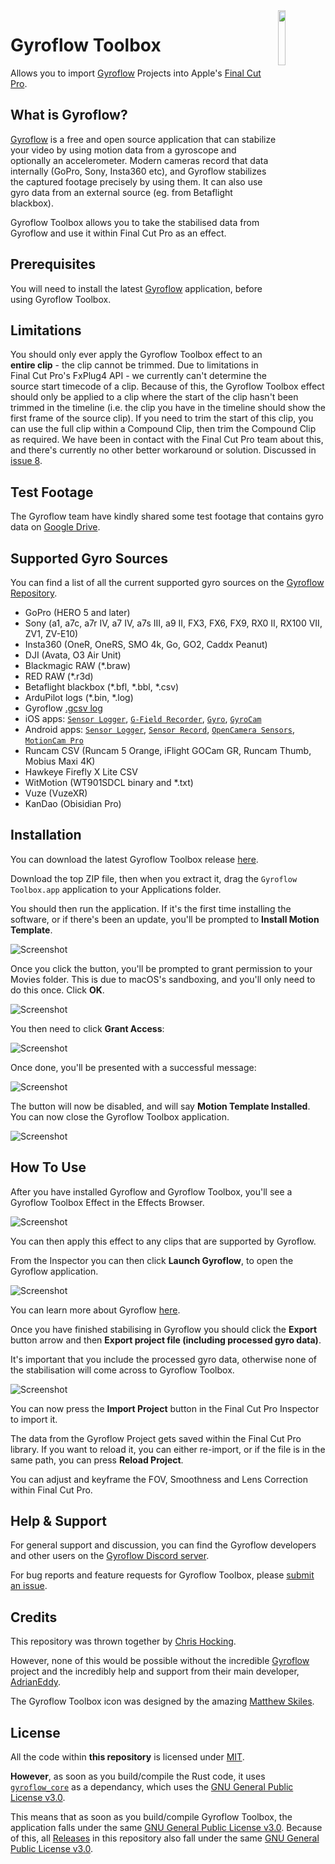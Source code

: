 <img src="https://github.com/latenitefilms/GyroflowToolbox/raw/main/Documentation/GyroflowToolbox.png" align="right" width="15%" height="15%" />

# Gyroflow Toolbox

Allows you to import [Gyroflow](https://github.com/gyroflow/gyroflow) Projects into Apple's [Final Cut Pro](https://www.apple.com/final-cut-pro/).

## What is Gyroflow?

[Gyroflow](https://github.com/gyroflow/gyroflow) is a free and open source application that can stabilize your video by using motion data from a gyroscope and optionally an accelerometer. Modern cameras record that data internally (GoPro, Sony, Insta360 etc), and Gyroflow stabilizes the captured footage precisely by using them. It can also use gyro data from an external source (eg. from Betaflight blackbox).

Gyroflow Toolbox allows you to take the stabilised data from Gyroflow and use it within Final Cut Pro as an effect.

## Prerequisites 

You will need to install the latest [Gyroflow](https://gyroflow.xyz/download) application, before using Gyroflow Toolbox.

## Limitations

You should only ever apply the Gyroflow Toolbox effect to an **entire clip** - the clip cannot be trimmed. Due to limitations in Final Cut Pro's FxPlug4 API - we currently can't determine the source start timecode of a clip. Because of this, the Gyroflow Toolbox effect should only be applied to a clip where the start of the clip hasn't been trimmed in the timeline (i.e. the clip you have in the timeline should show the first frame of the source clip). If you need to trim the start of this clip, you can use the full clip within a Compound Clip, then trim the Compound Clip as required. We have been in contact with the Final Cut Pro team about this, and there's currently no other better workaround or solution. Discussed in [issue 8](https://github.com/latenitefilms/GyroflowToolbox/issues/8).

## Test Footage

The Gyroflow team have kindly shared some test footage that contains gyro data on [Google Drive](https://drive.google.com/drive/folders/1sbZiLN5-sv_sGul1E_DUOluB5OMHfySh?usp=sharing).

## Supported Gyro Sources

You can find a list of all the current supported gyro sources on the [Gyroflow Repository](https://github.com/gyroflow/gyroflow#supported-gyro-sources).

- GoPro (HERO 5 and later)
- Sony (a1, a7c, a7r IV, a7 IV, a7s III, a9 II, FX3, FX6, FX9, RX0 II, RX100 VII, ZV1, ZV-E10)
- Insta360 (OneR, OneRS, SMO 4k, Go, GO2, Caddx Peanut)
- DJI (Avata, O3 Air Unit)
- Blackmagic RAW (*.braw)
- RED RAW (*.r3d)
- Betaflight blackbox (*.bfl, *.bbl, *.csv)
- ArduPilot logs (*.bin, *.log)
- Gyroflow [.gcsv log](https://docs.gyroflow.xyz/logging/gcsv/)
- iOS apps: [`Sensor Logger`](https://apps.apple.com/us/app/sensor-logger/id1531582925), [`G-Field Recorder`](https://apps.apple.com/at/app/g-field-recorder/id1154585693), [`Gyro`](https://apps.apple.com/us/app/gyro-record-device-motion-data/id1161532981), [`GyroCam`](https://apps.apple.com/us/app/gyrocam-professional-camera/id1614296781)
- Android apps: [`Sensor Logger`](https://play.google.com/store/apps/details?id=com.kelvin.sensorapp&hl=de_AT&gl=US), [`Sensor Record`](https://play.google.com/store/apps/details?id=de.martingolpashin.sensor_record), [`OpenCamera Sensors`](https://github.com/MobileRoboticsSkoltech/OpenCamera-Sensors), [`MotionCam Pro`](https://play.google.com/store/apps/details?id=com.motioncam.pro)
- Runcam CSV (Runcam 5 Orange, iFlight GOCam GR, Runcam Thumb, Mobius Maxi 4K)
- Hawkeye Firefly X Lite CSV
- WitMotion (WT901SDCL binary and *.txt)
- Vuze (VuzeXR)
- KanDao (Obisidian Pro)

## Installation

You can download the latest Gyroflow Toolbox release [here](https://github.com/latenitefilms/GyroflowToolbox/releases/latest).

Download the top ZIP file, then when you extract it, drag the `Gyroflow Toolbox.app` application to your Applications folder.

You should then run the application. If it's the first time installing the software, or if there's been an update, you'll be prompted to **Install Motion Template**.

![Screenshot](Documentation/01-install.png)

Once you click the button, you'll be prompted to grant permission to your Movies folder. This is due to macOS's sandboxing, and you'll only need to do this once. Click **OK**.

![Screenshot](Documentation/02-install.png)

You then need to click **Grant Access**:

![Screenshot](Documentation/03-install.png)

Once done, you'll be presented with a successful message:

![Screenshot](Documentation/04-install.png)

The button will now be disabled, and will say **Motion Template Installed**. You can now close the Gyroflow Toolbox application.

![Screenshot](Documentation/05-install.png)

## How To Use

After you have installed Gyroflow and Gyroflow Toolbox, you'll see a Gyroflow Toolbox Effect in the Effects Browser.

![Screenshot](Documentation/06-install.png)

You can then apply this effect to any clips that are supported by Gyroflow.

From the Inspector you can then click **Launch Gyroflow**, to open the Gyroflow application.

![Screenshot](Documentation/07-install.png)

You can learn more about Gyroflow [here](https://docs.gyroflow.xyz).

Once you have finished stabilising in Gyroflow you should click the **Export** button arrow and then **Export project file (including processed gyro data)**.

It's important that you include the processed gyro data, otherwise none of the stabilisation will come across to Gyroflow Toolbox.

![Screenshot](Documentation/08-install.png)

You can now press the **Import Project** button in the Final Cut Pro Inspector to import it.

The data from the Gyroflow Project gets saved within the Final Cut Pro library. If you want to reload it, you can either re-import, or if the file is in the same path, you can press **Reload Project**.

You can adjust and keyframe the FOV, Smoothness and Lens Correction within Final Cut Pro.

## Help & Support

For general support and discussion, you can find the Gyroflow developers and other users on the [Gyroflow Discord server](https://discord.gg/BBJ2UVAr2D).

For bug reports and feature requests for Gyroflow Toolbox, please [submit an issue](https://github.com/latenitefilms/GyroflowToolbox/issues).

## Credits

This repository was thrown together by [Chris Hocking](https://github.com/latenitefilms).

However, none of this would be possible without the incredible [Gyroflow](https://github.com/gyroflow/gyroflow) project and the incredibly help and support from their main developer, [AdrianEddy](https://github.com/AdrianEddy).

The Gyroflow Toolbox icon was designed by the amazing [Matthew Skiles](http://matthewskiles.com).

## License

All the code within **this repository** is licensed under [MIT](LICENSE.md).

**However**, as soon as you build/compile the Rust code, it uses [`gyroflow_core`](https://github.com/gyroflow/gyroflow/tree/master/src/core) as a dependancy, which uses the [GNU General Public License v3.0](https://github.com/gyroflow/gyroflow/blob/master/LICENSE).

This means that as soon as you build/compile Gyroflow Toolbox, the application falls under the same [GNU General Public License v3.0](https://github.com/gyroflow/gyroflow/blob/master/LICENSE). Because of this, all [Releases](https://github.com/latenitefilms/GyroflowToolbox/releases) in this repository also fall under the same [GNU General Public License v3.0](https://github.com/gyroflow/gyroflow/blob/master/LICENSE).
